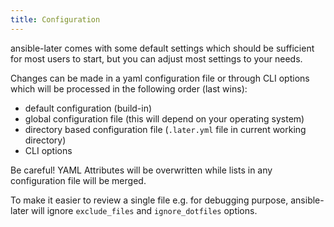 ```yaml
---
title: Configuration
---
```


ansible-later comes with some default settings which should be sufficient for most users to start, but you can adjust most settings to your needs.

Changes can be made in a yaml configuration file or through CLI options which will be processed in the following order (last wins):

- default configuration (build-in)
- global configuration file (this will depend on your operating system)
- directory based configuration file (`.later.yml` file in current working directory)
- CLI options

Be careful! YAML Attributes will be overwritten while lists in any configuration file will be merged.

To make it easier to review a single file e.g. for debugging purpose, ansible-later will ignore `exclude_files` and `ignore_dotfiles` options.
